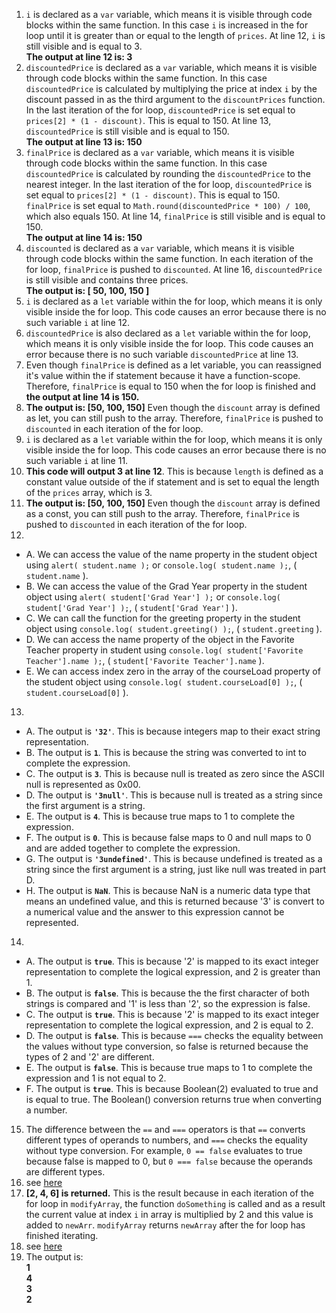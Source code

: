 1. `i` is declared as a `var` variable, which means it is visible through code blocks within the same function. In this case `i` is increased in the for loop until it is greater than or equal to the length of `prices`. At line 12, `i` is still visible and is equal to 3. </br>**The output at line 12 is: 3**
2. `discountedPrice` is declared as a `var` variable, which means it is visible through code blocks within the same function. In this case `discountedPrice` is calculated by multiplying the price at index `i` by the discount passed in as the third argument to the `discountPrices` function. In the last iteration of the for loop, `discountedPrice` is set equal to `prices[2] * (1 - discount)`. This is equal to 150. At line 13, `discountedPrice` is still visible and is equal to 150. </br>**The output at line 13 is: 150**
3. `finalPrice` is declared as a `var` variable, which means it is visible through code blocks within the same function. In this case `discountedPrice` is calculated by rounding the `discountedPrice` to the nearest integer. In the last iteration of the for loop, `discountedPrice` is set equal to `prices[2] * (1 - discount)`. This is equal to 150. `finalPrice` is set equal to `Math.round(discountedPrice * 100) / 100`, which also equals 150. At line 14, `finalPrice` is still visible and is equal to 150. </br>**The output at line 14 is: 150** 
4. `discounted` is declared as a `var` variable, which means it is visible through code blocks within the same function. In each iteration of the for loop, `finalPrice` is pushed to `discounted`. At line 16, `discountedPrice` is still visible and contains three prices. </br>**The output is: [ 50, 100, 150 ]**
5. `i` is declared as a `let` variable within the for loop, which means it is only visible inside the for loop. This code causes an error because there is no such variable `i` at line 12.
6. `discountedPrice` is also declared as a `let` variable within the for loop, which means it is only visible inside the for loop. This code causes an error because there is no such variable `discountedPrice` at line 13.
7. Even though `finalPrice` is defined as a let variable, you can reassigned it's value within the if statement because it have a function-scope. Therefore, `finalPrice` is equal to 150 when the for loop is finished and **the output at line 14 is 150.**
8. **The output is: [50, 100, 150]** Even though the `discount` array is defined as let, you can still push to the array. Therefore, `finalPrice` is pushed to `discounted` in each iteration of the for loop.
9. `i` is declared as a `let` variable within the for loop, which means it is only visible inside the for loop. This code causes an error because there is no such variable `i` at line 11.
10. **This code will output 3 at line 12**. This is because `length` is defined as a constant value outside of the if statement and is set to equal the length of the `prices` array, which is 3.
11. **The output is: [50, 100, 150]** Even though the `discount` array is defined as a const, you can still push to the array. Therefore, `finalPrice` is pushed to `discounted` in each iteration of the for loop.
12. 
- A. We can access the value of the name property in the student object using `alert( student.name );` or `console.log( student.name );`, ( `student.name` ).
- B. We can access the value of the Grad Year property in the student object using `alert( student['Grad Year'] );` or `console.log( student['Grad Year'] );`, ( `student['Grad Year']` ).
- C. We can call the function for the greeting property in the student object using `console.log( student.greeting() );`, ( `student.greeting` ).
- D. We can access the name property of the object in the Favorite Teacher property in student using `console.log( student['Favorite Teacher'].name );`, ( `student['Favorite Teacher'].name` ).
- E. We can access index zero in the array of the courseLoad property of the student object using `console.log( student.courseLoad[0] );`, ( `student.courseLoad[0]` ).
13. 
- A. The output is **`'32'`**. This is because integers map to their exact string representation.
- B. The output is **`1`**. This is because the string was converted to int to complete the expression.
- C. The output is **`3`**. This is because null is treated as zero since the ASCII null is represented as 0x00.
- D. The output is **`'3null'`**. This is because null is treated as a string since the first argument is a string.
- E. The output is **`4`**. This is because true maps to 1 to complete the expression.
- F. The output is **`0`**. This is because false maps to 0 and null maps to 0 and are added together to complete the expression.
- G. The output is **`'3undefined'`**. This is because undefined is treated as a string since the first argument is a string, just like null was treated in part D.
- H. The output is **`NaN`**. This is because NaN is a numeric data type that means an undefined value, and this is returned because '3' is convert to a numerical value and the answer to this expression cannot be represented.
14. 
- A. The output is **`true`**. This is because '2' is mapped to its exact integer representation to complete the logical expression, and 2 is greater than 1.
- B. The output is **`false`**. This is because the the first character of both strings is compared and '1' is less than '2', so the expression is false.
- C. The output is **`true`**. This is because '2' is mapped to its exact integer representation to complete the logical expression, and 2 is equal to 2.
- D. The output is **`false`**. This is because `===` checks the equality between the values without type conversion, so false is returned because the types of 2 and '2' are different.
- E. The output is **`false`**. This is because true maps to 1 to complete the expression and 1 is not equal to 2.
- F. The output is **`true`**. This is because Boolean(2) evaluated to true and is equal to true. The Boolean() conversion returns true when converting a number.
15. The difference between the `==` and `===` operators is that `==` converts different types of operands to numbers, and `===` checks the equality without type conversion. For example, `0 == false` evaluates to true because false is mapped to 0, but `0 === false` because the operands are different types.
16. see [here](part2-question16.js)
17. **[2, 4, 6] is returned.** This is the result because in each iteration of the for loop in `modifyArray`, the function `doSomething` is called and as a result the current value at index `i` in array is multiplied by 2 and this value is added to `newArr`. `modifyArray` returns `newArray` after the for loop has finished iterating.
18. see [here](part2-question18.js)
19. The output is: </br>
  **1</br>
  4</br>
  3</br>
  2**
